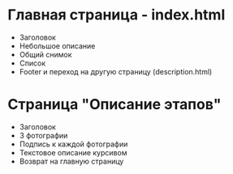 # Главная страница - index.html
* Заголовок
* Небольшое описание
* Общий снимок 
* Список
* Footer и переход на другую страницу (description.html)

# Страница "Описание этапов"
* Заголовок
* 3 фотографии
* Подпись к каждой фотографии
* Текстовое описание курсивом
* Возврат на главную страницу

